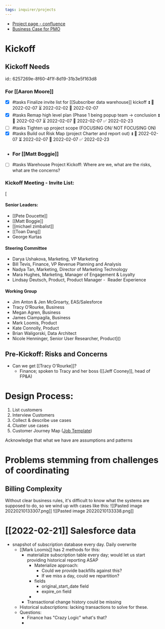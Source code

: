 ```yaml
---
tags: inquirer/projects
---
```


- [Project page - confluence](https://inquirer.atlassian.net/wiki/spaces/KB/pages/1772552239/Subscription+Data+Warehouse+Project)
- [Business Case for PMO](https://docs.google.com/document/d/1LAfelIdodRE83oGMo5FFhmXlT_6iaiph1jpQx75ZT_M/edit#)
# Kickoff
## Kickoff Needs
id:: 6257269e-8f60-4f1f-8d19-31b3e5f163d8
### For [[Aaron Moore]]
- [x] #tasks Finalize invite list for [[Subscriber data warehouse]] kickoff ⏫ 🛫 2022-02-07 ⏳ 2022-02-02 📅 2022-02-07
- [x] #tasks Remap high level plan (Phase 1 being popup team -> conclusion ⏫ 🛫 2022-02-07 ⏳ 2022-02-07 📅 2022-02-07 ✅ 2022-02-23
- [ ] #tasks Tighten up project scope (FOCUSING ON/ NOT FOCUSING ON)
- [x] #tasks Build out Risk Map (project Charter and report out) ⏫ 🛫 2022-02-07 ⏳ 2022-02-07 📅 2022-02-07 ✅ 2022-02-23
- ### For [[Matt Boggie]]
- [ ] #tasks Warehouse Project Kickoff: Where are we, what are the risks, what are the concerns?
### Kickoff Meeting - Invite List:
[
#### Senior Leaders:
- [[Pete Doucette]]
- [[Matt Boggie]]
- [[michael zimbalist]]
- [[Toan Dang]]
- George Kurtas
#### Steering Committee
- Darya Ushakova, Marketing, VP Marketing
- Bill Tevis, Finance, VP Revenue Planning and Analysis
- Nadya Tan, Marketing, Director of Marketing Technology
- Mara Hughes, Marketing, Manager of Engagement & Loyalty
- Lindsay Deutsch, Product, Product Manager -  Reader Experience
#### Working Group
- Jim Anton & Jen McGroarty, EAS/Salesforce
- Tracy O’Rourke, Business
- Megan Agren, Business
- James Ciampagila, Business
- Mark Loomis, Product
- Kate Connolly, Product
- Brian Waligorski, Data Architect
- Nicole Henninger, Senior User Researcher, Product]()
## Pre-Kickoff: Risks and Concerns
- Can we get [[Tracy O'Rourke]]?
	- Finance; spoken to Tracy and her boss ([[Jeff Cooney]], head of FP&A)
# Design Process:
1. List customers
2. Interview Customers
3. Collect & describe use cases
4. Cluster use cases
5. Customer Journey Map ([Job Template](https://miro.com/app/dashboard/?tpTemplate=job-map&isCustom=false&invite_link_id=408085777866))


Acknowledge that what we have are assumptions and patterns
# Problems stemming from challenges of coordinating
## Billing Complexity
Without clear business rules, it's difficult to know what the systems are supposed to do, so we wind up with cases like this:
![[Pasted image 20220210133307.png]]
![[Pasted image 20220210133338.png]]
# [[2022-02-21]] Salesforce data
- snapshot of subscription database every day. Daily overwrite
	- [[Mark Loomis]] has 2 methods for this:
		- materialize subscription table every day; would let us start providing historical reporting ASAP
			- Materialize approach:
				- Could we provide backfills against this?
				- If we miss a day, could we repartition?
			- fields
				- original_start_date field
				- expire_on field
			-
		- Transactional change history could be missing
	- Historical subscriptions: lacking transactions to solve for these.
	- Questions:
		- Finance has "Crazy Logic" what's that?
		-